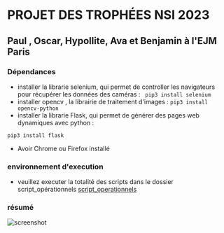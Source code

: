 

# PROJET DES TROPHÉES NSI 2023 
## Paul , Oscar, Hypollite, Ava et Benjamin à l'EJM Paris

###  Dépendances 

* installer la librarie selenium, qui permet de controller les navigateurs pour récupérer les données des caméras :
` pip3 install selenium`
* installer opencv , la librairie de traitement d'images : 
`pip3 install opencv-python`
* installer la librarie Flask, qui permet de générer des pages web dynamiques avec python : 

`pip3 install flask`

* Avoir Chrome ou Firefox installé

### environnement d'execution

* veuillez executer la totalité des scripts dans le dossier script_opérationnels
[script_operationnels](https://github.com/Oscar-T24/Trophees-NSI-2023/tree/main/scripts%20op%C3%A9rationnels)

### résumé

![screenshot](/capture.png)
